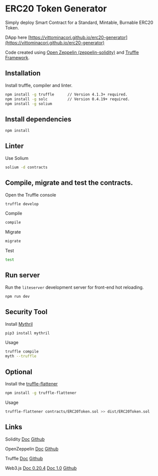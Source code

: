 # ERC20 Token Generator


Simply deploy Smart Contract for a Standard, Mintable, Burnable ERC20 Token.


DApp here [https://vittominacori.github.io/erc20-generator](https://vittominacori.github.io/erc20-generator)


Code created using [Open Zeppelin (zeppelin-solidity)](https://github.com/OpenZeppelin/zeppelin-solidity) and [Truffle Framework](https://github.com/trufflesuite/truffle).

 
 
## Installation


Install truffle, compiler and linter.

```bash
npm install -g truffle      // Version 4.1.3+ required.
npm install -g solc         // Version 0.4.19+ required.
npm install -g solium
```



## Install dependencies


```bash
npm install
```



## Linter


Use Solium

```bash
solium -d contracts
```



## Compile, migrate and test the contracts.
 

Open the Truffle console

```bash
truffle develop
```

Compile 

```bash
compile 
```

Migrate

```bash
migrate
```

Test

```bash
test
```



## Run server


Run the `liteserver` development server for front-end hot reloading.

```bash
npm run dev
```



## Security Tool


Install [Mythril](https://github.com/ConsenSys/mythril)

```bash
pip3 install mythril
```


Usage 

```bash
truffle compile
myth --truffle
```



## Optional


Install the [truffle-flattener](https://github.com/alcuadrado/truffle-flattener)

```bash
npm install -g truffle-flattener
```
 
 
Usage 

```bash
truffle-flattener contracts/ERC20Token.sol >> dist/ERC20Token.sol
```
 
 
 
## Links

Solidity [Doc](https://solidity.readthedocs.io) [Github](https://solidity.readthedocs.io)

OpenZeppelin [Doc](http://zeppelin-solidity.readthedocs.io) [Github](https://github.com/OpenZeppelin)

Truffle [Doc](http://truffleframework.com/docs) [Github](https://github.com/trufflesuite/truffle)

Web3.js [Doc 0.20.4](https://github.com/ethereum/wiki/wiki/JavaScript-API) [Doc 1.0](http://web3js.readthedocs.io/en/1.0) [Github](https://github.com/ethereum/web3.js)
 